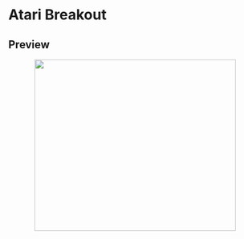 # Atari Breakout
## Preview
<p align="center">
  <img width="401" height="341" src="atari_breakout1.png">
</p>
